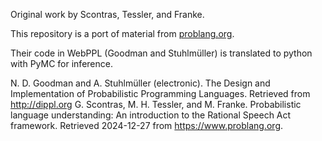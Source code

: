 Original work by Scontras, Tessler, and Franke.

This repository is a port of material from [problang.org](https://www.problang.org).

Their code in WebPPL (Goodman and Stuhlmüller) is translated to python with PyMC for inference.

N. D. Goodman and A. Stuhlmüller (electronic). The Design and Implementation of Probabilistic Programming Languages. Retrieved from http://dippl.org
G. Scontras, M. H. Tessler, and M. Franke. Probabilistic language understanding: An introduction to the Rational Speech Act framework. Retrieved 2024-12-27 from https://www.problang.org.
